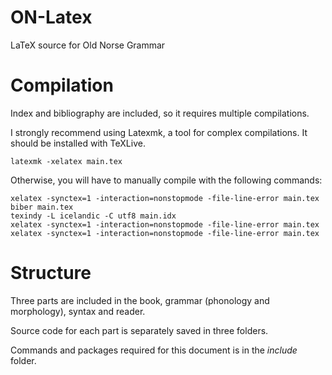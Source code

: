 # ON-Latex
LaTeX source for Old Norse Grammar

# Compilation
Index and bibliography are included, so it requires multiple compilations.

I strongly recommend using Latexmk, a tool for complex compilations. It should be installed with TeXLive.
```shell
latexmk -xelatex main.tex
```

Otherwise, you will have to manually compile with the following commands:
```shell
xelatex -synctex=1 -interaction=nonstopmode -file-line-error main.tex
biber main.tex
texindy -L icelandic -C utf8 main.idx
xelatex -synctex=1 -interaction=nonstopmode -file-line-error main.tex
xelatex -synctex=1 -interaction=nonstopmode -file-line-error main.tex
```

# Structure
Three parts are included in the book, grammar (phonology and morphology), syntax and reader.

Source code for each part is separately saved in three folders.

Commands and packages required for this document is in the *include* folder.
